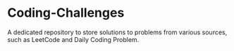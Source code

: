 # Coding-Challenges
A dedicated repository to store solutions to problems from various sources, such as LeetCode and Daily Coding Problem.
